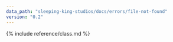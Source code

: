 ```yaml
---
data_path: "sleeping-king-studios/docs/errors/file-not-found"
version: "0.2"
---
```


{% include reference/class.md %}
